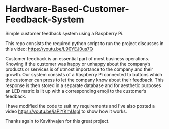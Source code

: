 # Hardware-Based-Customer-Feedback-System
Simple customer feedback system using a Raspberry Pi.

This repo consists the required python script to run the project discusses in this video: https://youtu.be/L90YEJ0us7Q

Customer feedback is an essential part of most business operations. Knowing if the customer was happy or unhappy about the company’s products or services is of utmost importance to the company and their growth. Our system consists of a Raspberry Pi connected to buttons which the customer can press to let the company know about their feedback. This response is then stored in a separate database and for aesthetic purposes an LED matrix is lit up with a corresponding emoji to the customer’s feedback.

I have modified the code to suit my requirements and I've also posted a video https://youtu.be/jaPIYKmUspI  to show how it works.

Thanks again to Kavithvajen for this great project.
 
